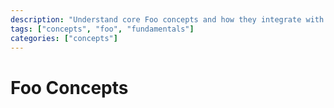 ```yaml
---
description: "Understand core Foo concepts and how they integrate with Feature Set A functionality."
tags: ["concepts", "foo", "fundamentals"]
categories: ["concepts"]
---
```


# Foo Concepts